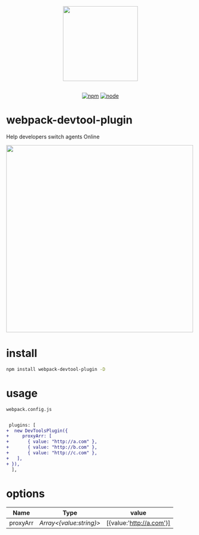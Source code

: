 
<div align="center">
  <a href="https://github.com/webpack/webpack">
    <img width="200" height="200" src="https://cdn.nlark.com/yuque/0/2021/svg/276215/1615218808621-a8286af2-4916-43e9-bbc5-5d3c42024544.svg">
  </a>
<br>
<br>

[![npm][npm]][npm-url]
[![node][node]][node-url]
</div>

# webpack-devtool-plugin

Help developers switch agents Online


<div align="left">
  <a href="https://github.com/webpack/webpack">
    <img width="500" src="https://cdn.nlark.com/yuque/0/2021/gif/276215/1615218548593-4bc692d6-948a-4f12-a38d-cb6f52d938b5.gif">
  </a>
<br>

# install
```bash
npm install webpack-devtool-plugin -D
```

# usage
`webpack.config.js`

```diff

 plugins: [
+  new DevToolsPlugin({
+     proxyArr: [
+       { value: "http://a.com" },
+       { value: "http://b.com" },
+       { value: "http://c.com" },
+   ],
+ }),
  ],
```
# options
| **Name** | Type | value |
| :---: | :---: | :---: |
| proxyArr | _Array<{value:string}>_ | [{value:'http://a.com'}] |




[npm]: https://img.shields.io/npm/v/webpack.svg
[npm-url]: https://npmjs.com/package/webpack
[node]: https://img.shields.io/node/v/webpack.svg
[node-url]: https://nodejs.org
